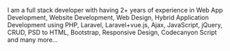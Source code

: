 I am a full stack developer with having 2+ years of experience in Web App Development, Website Development, Web Design,
Hybrid Application Development using PHP, Laravel, Laravel+vue.js, Ajax, JavaScript, jQuery, CRUD, PSD to HTML, Bootstrap, Responsive Design, 
Codecanyon Script and many more...
